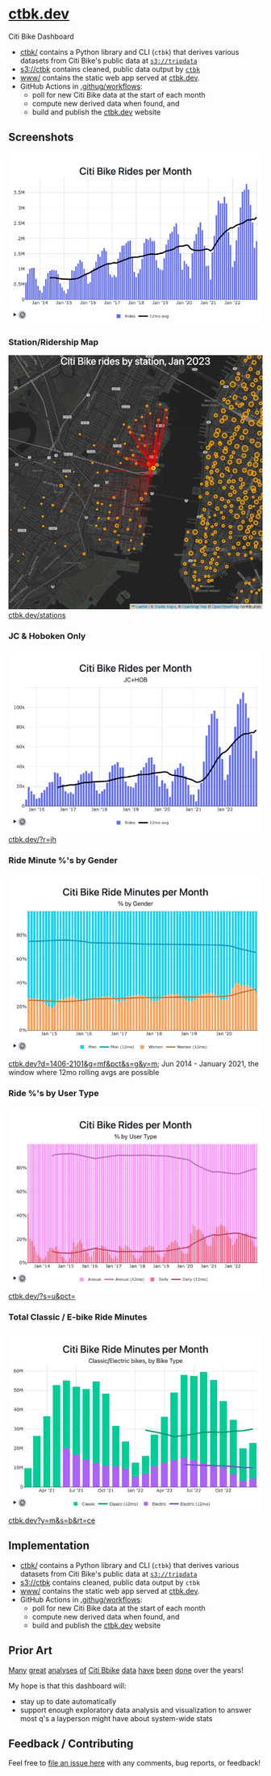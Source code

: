 # [ctbk.dev](https://ctbk.dev/)
Citi Bike Dashboard

- [ctbk/](ctbk) contains a Python library and CLI (`ctbk`) that derives various datasets from Citi Bike's public data at [`s3://tripdata`]
- [s3://ctbk] contains cleaned, public data output by [`ctbk`]
- [www/](www) contains the static web app served at [ctbk.dev].
- GitHub Actions in [.githug/workflows](.github/workflows):
  - poll for new Citi Bike data at the start of each month
  - compute new derived data when found, and
  - build and publish the [ctbk.dev] website

## Screenshots <a id="screenshots"></a>
[![Screenshot of dashboard; per-month ride counts going back to June 2013, with a 12mo rolling avg showing mostly steady growth](www/public/screenshots/ctbk-rides.png)][ctbk.dev]

### Station/Ridership Map
[![Map of Citi Bike stations, Hoboken NJ Transit Terminal selected, showing destinations for rides beginning there](www/public/screenshots/ctbk-stations.png)][ctbk.dev/stations]
[ctbk.dev/stations]

### JC & Hoboken Only
[![Screenshot of dashboard; per-month ride counts for Jersey City and Hoboken only, going back to June 2013, with a 12mo rolling avg showing mostly steady growth](www/public/screenshots/ctbk-nj.png)][ctbk nj plot]
[ctbk.dev/?r=jh][ctbk nj plot]

### Ride Minute %'s by Gender
[![](www/public/screenshots/ctbk-ride-minutes-by-gender.png)][ctbk gender pct plot]
[ctbk.dev?d=1406-2101&g=mf&pct&s=g&y=m][ctbk gender pct plot]; Jun 2014 - January 2021, the window where 12mo rolling avgs are possible

### Ride %'s by User Type
[![](www/public/screenshots/ctbk-rides-by-user.png)][ctbk user type pct plot]
[ctbk.dev/?s=u&pct=][ctbk user type pct plot]

### Total Classic / E-bike Ride Minutes
[![](www/public/screenshots/ctbk-ebike-minutes.png)][ctbk ebike minutes plot]
[ctbk.dev?y=m&s=b&rt=ce][ctbk ebike minutes plot]

## Implementation
- [ctbk/](./ctbk) contains a Python library and CLI (`ctbk`) that derives various datasets from Citi Bike's public data at [`s3://tripdata`]
- [s3://ctbk] contains cleaned, public data output by `ctbk`
- [www/](./www) contains the static web app served at [ctbk.dev].
- GitHub Actions in [.githug/workflows](.github/workflows):
  - poll for new Citi Bike data at the start of each month
  - compute new derived data when found, and
  - build and publish the [ctbk.dev] website

## Prior Art
[Many][ckran-20210305] [great][toddschneider-20160113] [analyses][jc-analysis-2017] [of][jc-analysis-2018] [Citi Bbike][datastudio-analysis] [data][cl2871-analysis] [have][tableau #citibike] [been][coursera citibike viz course] [done][juanjocarin analysis] over the years!

My hope is that this dashboard will:
- stay up to date automatically
- support enough exploratory data analysis and visualization to answer most q's a layperson might have about system-wide stats

## Feedback / Contributing
Feel free to [file an issue here][github new issue] with any comments, bug reports, or feedback!

[ckran-20210305]: https://towardsdatascience.com/exploring-the-effects-of-the-pandemic-on-nyc-bike-share-usage-ab79f67ac2df
[toddschneider-20160113]: https://toddwschneider.com/posts/a-tale-of-twenty-two-million-citi-bikes-analyzing-the-nyc-bike-share-system/
[jc-analysis-2017]: https://www.bikejc.org/resources/citibikejc-2017
[jc-analysis-2018]: https://www.bikejc.org/citi-bike-usage-jersey-city-2018
[datastudio-analysis]: https://datastudio.google.com/u/0/reporting/a6fc910f-b100-4ac5-a72b-2fa35880f149/page/SKniB
[cl2871-analysis]: https://github.com/cl2871/citibike
[tableau #citibike]: https://public.tableau.com/en-gb/search/all/%23CitiBike
[coursera citibike viz course]: https://www.coursera.org/projects/visualizing-citibike-trips-tableau
[juanjocarin analysis]: http://juanjocarin.github.io/Citibike-viz/

[citibike system data]: https://www.citibikenyc.com/system-data
[Parquet]: https://parquet.apache.org/

[`s3://tripdata`]: https://s3.amazonaws.com/tripdata/index.html
[`s3://ctbk`]: https://ctbk.s3.amazonaws.com/index.html
[s3://ctbk]: https://ctbk.s3.amazonaws.com/index.html

[github actions]: https://github.com/neighbor-ryan/ctbk.dev/actions
[github issues]: https://github.com/neighbor-ryan/ctbk.dev/issues
[github new issue]: https://github.com/neighbor-ryan/ctbk.dev/issues/new

[`ctbk`]: ctbk
[ctbk.dev]: https://ctbk.dev/
[ctbk gender pct plot]: https://ctbk.dev/?y=m&s=g&pct=&g=mf&d=1406-2101
[ctbk.dev/stations]: https://ctbk.dev/stations?ll=40.733_-74.036&z=14&ss=HB102
[ctbk nj plot]: https://ctbk.dev/?r=jh
[ctbk user type pct plot]: https://ctbk.dev/?s=u&pct=
[ctbk ebike minutes plot]: https://ctbk.dev?y=m&s=b&rt=ce
